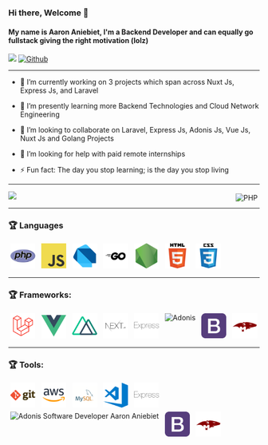 ### Hi there, Welcome  👋
#### My name is Aaron Aniebiet, I'm a Backend Developer and can equally go fullstack giving the right motivation (lolz)

![](https://visitor-badge.laobi.icu/badge?page_id=Airondev.Airondev)
[![Github](https://img.shields.io/github/followers/CharalambosIoannou?label=Follow&style=social)](https://github.com/airondev)

___

- 🔭 I’m currently working on 3 projects which span across Nuxt Js, Express Js, and Laravel

- 🌱 I’m presently learning more Backend Technologies and Cloud Network Engineering

- 👯 I’m looking to collaborate on Laravel, Express Js, Adonis Js, Vue Js, Nuxt Js and Golang Projects

- 🤔 I’m looking for help with paid remote internships

- ⚡ Fun fact: The day you stop learning; is the day you stop living

___

<img src="https://github-readme-stats.vercel.app/api/top-langs/?username=airondev&theme=tokyonight&=true&show_icons=true" alt="PHP"  title="PHP" style="vertical-align:top; margin:4px" align="right" />

<a href="https://github.com/anuraghazra/github-readme-stats">
<img src="https://github-readme-stats.vercel.app/api?username=airondev&show_icons=true&theme=tokyonight&count_private=true&show_icons=true" heigth="50%"/>
</a>


***

### :trophy: Languages
<div>
<img src="https://raw.githubusercontent.com/github/explore/ccc16358ac4530c6a69b1b80c7223cd2744dea83/topics/php/php.png" alt="PHP Backend Developer Aaron Aniebiet"  title="PHP" height="50" style="vertical-align:top; margin:4px" />

<img src="https://raw.githubusercontent.com/github/explore/80688e429a7d4ef2fca1e82350fe8e3517d3494d/topics/javascript/javascript.png" alt="Javascript Software Developer Aaron Aniebiet"  title="Javascript" height="50" style="vertical-align:top; margin:4px">

<img src="https://raw.githubusercontent.com/github/explore/80688e429a7d4ef2fca1e82350fe8e3517d3494d/topics/dart/dart.png" alt="Dart Software Developer Aaron Aniebiet" title="Dart" height="50" style="vertical-align:top; margin:4px">

<img src="https://raw.githubusercontent.com/github/explore/80688e429a7d4ef2fca1e82350fe8e3517d3494d/topics/go/go.png" alt="Golang Software Developer Aaron Aniebiet" title="Golang" height="50" style="vertical-align:top; margin:4px">

<img src="https://raw.githubusercontent.com/github/explore/80688e429a7d4ef2fca1e82350fe8e3517d3494d/topics/nodejs/nodejs.png" alt="NodeJS Software Developer Aaron Aniebiet" title="NodeJS" height="50" style="vertical-align:top; margin:4px">

<img src="https://raw.githubusercontent.com/github/explore/80688e429a7d4ef2fca1e82350fe8e3517d3494d/topics/html/html.png" alt="HTML Web Developer Aaron Aniebiet" title="HTML" height="50" style="vertical-align:top; margin:4px">

<img src="https://raw.githubusercontent.com/github/explore/80688e429a7d4ef2fca1e82350fe8e3517d3494d/topics/css/css.png" alt="CSS Web Developer Aaron Aniebiet" title="CSS" height="50" style="vertical-align:top; margin:4px">
</div>

___


### :trophy: Frameworks:
<div>
<img src="https://raw.githubusercontent.com/github/explore/80688e429a7d4ef2fca1e82350fe8e3517d3494d/topics/laravel/laravel.png" alt="Laravel Backend Developer Aaron Aniebiet" title="Laravel" height="50" style="vertical-align:top; margin:4px">

<img src="https://raw.githubusercontent.com/github/explore/80688e429a7d4ef2fca1e82350fe8e3517d3494d/topics/vue/vue.png" alt="Vuejs Fullstack Developer Aaron Aniebiet"  title="Vue Js" height="50" style="vertical-align:top; margin:4px">
 
 <img src="https://raw.githubusercontent.com/github/explore/37f1f9609f5c48a47f4d9c1a916fc2069fd0141c/topics/nuxt/nuxt.png" alt="Nuxt Js Fullstack Developer Aaron Aniebiet"  title="Nuxt JS" height="50" style="vertical-align:top; margin:4px">
 
 <img src="https://raw.githubusercontent.com/github/explore/28b02bbc9ad9f7a503c43775aebeb515dc2da5fc/topics/nextjs/nextjs.png" alt="Next Js Fullstack Developer Aaron Aniebiet"  title="Next Js" height="50" style="vertical-align:top; margin:4px">
 
 <img src="https://raw.githubusercontent.com/github/explore/80688e429a7d4ef2fca1e82350fe8e3517d3494d/topics/express/express.png" alt="Express Js Backend Developer Aaron Aniebiet"  title="Express JS" height="50" style="vertical-align:top; margin:4px">

<img src="https://avatars.githubusercontent.com/u/13810373?s=200&v=4" alt="Adonis"  title="Adonis JS Software Developer Aaron Aniebiet" height="50" style="vertical-align:top; margin:4px">

<img src="https://raw.githubusercontent.com/github/explore/80688e429a7d4ef2fca1e82350fe8e3517d3494d/topics/bootstrap/bootstrap.png" alt="Bootstrap Web Developer Aaron Aniebiet" height="50" style="vertical-align:top; margin:4px">

<img src="https://raw.githubusercontent.com/github/explore/80688e429a7d4ef2fca1e82350fe8e3517d3494d/topics/mongoose/mongoose.png" alt="Mongoose Software Developer Aaron Aniebiet" height="50" style="vertical-align:top; margin:4px">
</div>

___

### :trophy: Tools:
<div>
<img src="https://raw.githubusercontent.com/github/explore/80688e429a7d4ef2fca1e82350fe8e3517d3494d/topics/git/git.png" desc="Aaron Aniebiet uses GIT" alt="Git Backend Developer Aaron Aniebiet" title="Git" height="50" style="vertical-align:top; margin:4px">

<img src="https://raw.githubusercontent.com/github/explore/fbceb94436312b6dacde68d122a5b9c7d11f9524/topics/aws/aws.png" desc="Aaron Aniebiet AWS" alt="AWS Backend Developer Aaron Aniebiet"  title="AWS" height="50" style="vertical-align:top; margin:4px">
 
 <img src="https://raw.githubusercontent.com/github/explore/80688e429a7d4ef2fca1e82350fe8e3517d3494d/topics/mysql/mysql.png" alt="MySQL Js Backend Developer Aaron Aniebiet"  title="MYSQL" height="50" style="vertical-align:top; margin:4px">
 
 <img src="https://raw.githubusercontent.com/github/explore/80688e429a7d4ef2fca1e82350fe8e3517d3494d/topics/visual-studio-code/visual-studio-code.png" alt="VS Code Js Software Developer Aaron Aniebiet"  title="Next Js" height="50" style="vertical-align:top; margin:4px">
 
 <img src="https://raw.githubusercontent.com/github/explore/80688e429a7d4ef2fca1e82350fe8e3517d3494d/topics/express/express.png" alt="Express Js Backend Developer Aaron Aniebiet"  title="Express JS" height="50" style="vertical-align:top; margin:4px">

<img src="https://avatars.githubusercontent.com/u/13810373?s=200&v=4" alt="Adonis Software Developer Aaron Aniebiet"  title="Adonis JS" height="50" style="vertical-align:top; margin:4px">

<img src="https://raw.githubusercontent.com/github/explore/80688e429a7d4ef2fca1e82350fe8e3517d3494d/topics/bootstrap/bootstrap.png" alt="Bootstrap" height="50" style="vertical-align:top; margin:4px">

<img src="https://raw.githubusercontent.com/github/explore/80688e429a7d4ef2fca1e82350fe8e3517d3494d/topics/mongoose/mongoose.png" alt="Mongoose" height="50" style="vertical-align:top; margin:4px">
</div>

<br />
